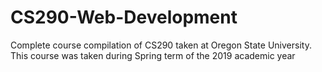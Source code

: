 # CS290-Web-Development
Complete course compilation of CS290 taken at Oregon State University. This course was taken during Spring term of the 2019 academic year
